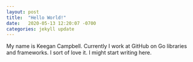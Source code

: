 ```yaml
---
layout: post
title:  "Hello World!"
date:   2020-05-13 12:20:07 -0700
categories: jekyll update
---
```

My name is Keegan Campbell. Currently I work at GitHub on Go libraries and frameworks. I sort of love it. I might start writing here.

